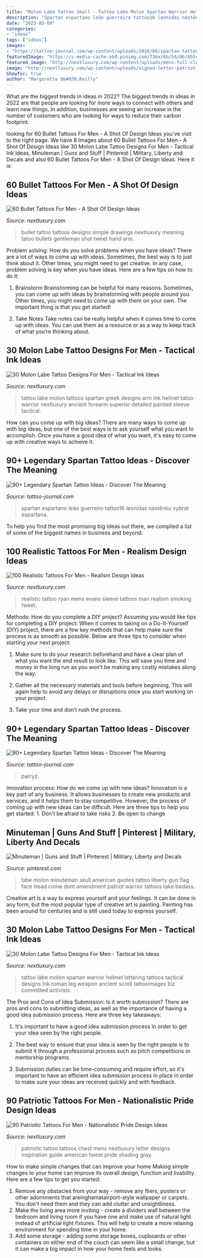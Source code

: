 ```yaml
---
title: "Molon Labe Tattoo Small - Tattoo Labe Molon Spartan Warrior Helmet Lettering Tattoos Tactical Designs Ink Roman Leg Weapon Ancient Scroll Tattooimages Biz Committed Activists"
description: "Spartan espartano leão guerreiro tattoo16 leonidas nástěnku vybrat espartana"
date: "2023-03-09"
categories:
- "ideas"
tags: ["ideas"]
images:
- "https://tattoo-journal.com/wp-content/uploads/2016/08/spartan-tattoo35-768x768.jpg"
featuredImage: "https://s-media-cache-ak0.pinimg.com/736x/6b/54/0b/6b540b5dcd4719c6007c5c3e609867e2--skull-face-a-skull.jpg"
featured_image: "http://nextluxury.com/wp-content/uploads/mens-full-sleeve-realistic-tattoo-of-smoking-man.jpg"
image: "http://nextluxury.com/wp-content/uploads/signed-letter-patriotic-mens-upper-chest-shaded-tattoo-design-ideas.jpg"
ShowToc: true
author: "Margarette O&#039;Reilly"
---
```



What are the biggest trends in ideas in 2022?
The biggest trends in ideas in 2022 are that people are looking for more ways to connect with others and learn new things. In addition, businesses are seeing an increase in the number of customers who are looking for ways to reduce their carbon footprint.

	

		
looking for 60 Bullet Tattoos For Men - A Shot Of Design Ideas you've visit to the right page. We have 8 Images about 60 Bullet Tattoos For Men - A Shot Of Design Ideas like 30 Molon Labe Tattoo Designs For Men - Tactical Ink Ideas, Minuteman | Guns and Stuff | Pinterest | Military, Liberty and Decals and also 60 Bullet Tattoos For Men - A Shot Of Design Ideas. Here it is:
		
    
## 60 Bullet Tattoos For Men - A Shot Of Design Ideas

<img loading=lazy src="http://nextluxury.com/wp-content/uploads/simple-black-bullet-tattoo-on-gentleman.jpg" onerror="this.onerror=null;this.src='https://tse4.mm.bing.net/th?id=OIP.D-mrz8StjEODTiL60E6v6wHaHa&amp;pid=15.1';" alt="60 Bullet Tattoos For Men - A Shot Of Design Ideas">

_Source: nextluxury.com_

>bullet tattoo tattoos designs simple drawings nextluxury meaning tatoo bullets gentleman shot tweet hand arm. 

	

Problem solving: How do you solve problems when you have ideas?
There are a lot of ways to come up with ideas. Sometimes, the best way is to just think about it. Other times, you might need to get creative. In any case, problem solving is key when you have ideas. Here are a few tips on how to do it:
1. Brainstorm
Brainstorming can be helpful for many reasons. Sometimes, you can come up with ideas by brainstorming with people around you. Other times, you might need to come up with them on your own. The important thing is that you get started!

2. Take Notes
Take notes can be really helpful when it comes time to come up with ideas. You can use them as a resource or as a way to keep track of what you’re thinking about.

    
## 30 Molon Labe Tattoo Designs For Men - Tactical Ink Ideas

<img loading=lazy src="http://nextluxury.com/wp-content/uploads/masculine-mens-ancient-greek-molon-labe-helmet-tattoo-design-on-arm.jpg" onerror="this.onerror=null;this.src='https://tse4.mm.bing.net/th?id=OIP.sISOC6V0e-5xgyNaf_klYgAAAA&amp;pid=15.1';" alt="30 Molon Labe Tattoo Designs For Men - Tactical Ink Ideas">

_Source: nextluxury.com_

>tattoo labe molon tattoos spartan greek designs arm ink helmet tatoo warrior nextluxury ancient forearm superior detailed painted sleeve tactical. 

	

How can you come up with big ideas?
There are many ways to come up with big ideas, but one of the best ways is to ask yourself what you want to accomplish. Once you have a good idea of what you want, it's easy to come up with creative ways to achieve it.

    
## 90+ Legendary Spartan Tattoo Ideas - Discover The Meaning

<img loading=lazy src="https://tattoo-journal.com/wp-content/uploads/2016/08/spartan-tattoo16.jpg" onerror="this.onerror=null;this.src='https://tse1.mm.bing.net/th?id=OIP.ralERLxG1T_p6GFCxcNelAHaJQ&amp;pid=15.1';" alt="90+ Legendary Spartan Tattoo Ideas - Discover The Meaning">

_Source: tattoo-journal.com_

>spartan espartano leão guerreiro tattoo16 leonidas nástěnku vybrat espartana. 

	

To help you find the most promising big ideas out there, we compiled a list of some of the biggest names in business and beyond.

    
## 100 Realistic Tattoos For Men - Realism Design Ideas

<img loading=lazy src="http://nextluxury.com/wp-content/uploads/mens-full-sleeve-realistic-tattoo-of-smoking-man.jpg" onerror="this.onerror=null;this.src='https://tse2.mm.bing.net/th?id=OIP.EALCPI8E1c3dVEgs1tlCvwHaHa&amp;pid=15.1';" alt="100 Realistic Tattoos For Men - Realism Design Ideas">

_Source: nextluxury.com_

>realistic tattoo ryan mens evans sleeve tattoos man realism smoking tweet. 

	

Methods: How do you complete a DIY project?
Assuming you would like tips for completing a DIY project: 
When it comes to taking on a Do-It-Yourself (DIY) project, there are a few key methods that can help make sure the process is as smooth as possible. Below are three tips to consider when starting your next project:

1. Make sure to do your research beforehand and have a clear plan of what you want the end result to look like. This will save you time and money in the long run as you won’t be making any costly mistakes along the way.

2. Gather all the necessary materials and tools before beginning. This will again help to avoid any delays or disruptions once you start working on your project.

3. Take your time and don’t rush the process.

    
## 90+ Legendary Spartan Tattoo Ideas - Discover The Meaning

<img loading=lazy src="https://tattoo-journal.com/wp-content/uploads/2016/08/spartan-tattoo35-768x768.jpg" onerror="this.onerror=null;this.src='https://tse1.mm.bing.net/th?id=OIP.wGdCavdqTqc9vPyp-KWv6QHaHa&amp;pid=15.1';" alt="90+ Legendary Spartan Tattoo Ideas - Discover The Meaning">

_Source: tattoo-journal.com_

>parryz. 

	

Innovation process: How do we come up with new ideas?
Innovation is a key part of any business. It allows businesses to create new products and services, and it helps them to stay competitive. However, the process of coming up with new ideas can be difficult. Here are three tips to help you get started: 1. Don't be afraid to take risks 2. Be open to change 
    
## Minuteman | Guns And Stuff | Pinterest | Military, Liberty And Decals

<img loading=lazy src="https://s-media-cache-ak0.pinimg.com/736x/6b/54/0b/6b540b5dcd4719c6007c5c3e609867e2--skull-face-a-skull.jpg" onerror="this.onerror=null;this.src='https://tse4.mm.bing.net/th?id=OIP.kOcK9RGZuyKiUO2UZTK0RwHaKl&amp;pid=15.1';" alt="Minuteman | Guns and Stuff | Pinterest | Military, Liberty and Decals">

_Source: pinterest.com_

>labe molon minuteman skull american quotes tattoo liberty gun flag face tread come dont amendment patriot warrior tattoos take badass. 

	

Creative art is a way to express yourself and your feelings. It can be done in any form, but the most popular type of creative art is painting. Painting has been around for centuries and is still used today to express yourself.

    
## 30 Molon Labe Tattoo Designs For Men - Tactical Ink Ideas

<img loading=lazy src="http://nextluxury.com/wp-content/uploads/ancient-greece-helmet-with-molon-labe-scroll-male-tattoo-on-ribs.jpg" onerror="this.onerror=null;this.src='https://tse4.mm.bing.net/th?id=OIP.7mZhCMoJxNZuxvTjjP4CAQHaHa&amp;pid=15.1';" alt="30 Molon Labe Tattoo Designs For Men - Tactical Ink Ideas">

_Source: nextluxury.com_

>tattoo labe molon spartan warrior helmet lettering tattoos tactical designs ink roman leg weapon ancient scroll tattooimages biz committed activists. 

	

The Pros and Cons of Idea Submission: Is it worth submission?
There are pros and cons to submitting ideas, as well as the importance of having a good idea submission process. Here are three key takeaways:
1. It's important to have a good idea submission process in order to get your idea seen by the right people.

2. The best way to ensure that your idea is seen by the right people is to submit it through a professional process such as pitch competitions or mentorship programs.

3. Submission duties can be time-consuming and require effort, so it's important to have an efficient idea submission process in place in order to make sure your ideas are received quickly and with feedback.

    
## 90 Patriotic Tattoos For Men - Nationalistic Pride Design Ideas

<img loading=lazy src="http://nextluxury.com/wp-content/uploads/signed-letter-patriotic-mens-upper-chest-shaded-tattoo-design-ideas.jpg" onerror="this.onerror=null;this.src='https://tse4.mm.bing.net/th?id=OIP.y_efC8uToVKv6uAUkIlybAHaHa&amp;pid=15.1';" alt="90 Patriotic Tattoos For Men - Nationalistic Pride Design Ideas">

_Source: nextluxury.com_

>patriotic tattoo tattoos chest mens nextluxury letter designs inspiration guide american tweet pride shading gray. 

	

How to make simple changes that can improve your home
Making simple changes to your home can improve its overall design, function and livability. Here are a few tips to get you started: 
1. Remove any obstacles from your way - remove any fliers, posters or other adornments that areinghamatairport-style wallpaper or carpets. You don't need them and they can add clutter and unsightliness. 
2. Make the living area more inviting - create a dividers wall between the bedroom and living room if you have one and make use of natural light instead of artificial light fixtures. This will help to create a more relaxing environment for spending time in your home. 
3. Add some storage - adding some storage boxes, cupboards or other containers on either end of the couch can seem like a small change, but it can make a big impact in how your home feels and looks.

